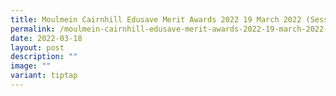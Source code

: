 ```yaml
---
title: Moulmein Cairnhill Edusave Merit Awards 2022 19 March 2022 (Sessions 1)
permalink: /moulmein-cairnhill-edusave-merit-awards-2022-19-march-2022-sessions-1/
date: 2022-03-18
layout: post
description: ""
image: ""
variant: tiptap
---
```

